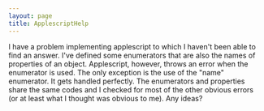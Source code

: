 ```yaml
---
layout: page
title: ApplescriptHelp
---
```


I have a problem implementing applescript to which I haven't been able to find an answer.  I've defined some enumerators that are also the names of properties of an object.  Applescript, however, throws an error when the enumerator is used.  The only exception is the use of the "name" enumerator.  It gets handled perfectly.  The enumerators and properties share the same codes and I checked for most of the other obvious errors (or at least what I thought was obvious to me).  Any ideas?

